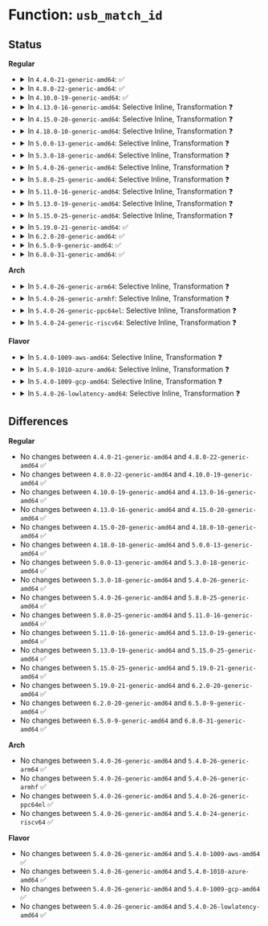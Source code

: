 # Function: <code>usb_match_id</code>

## Status
<b>Regular</b>
<ul>
<li>
<details>
<summary>In <code>4.4.0-21-generic-amd64</code>: ✅</summary>

```c
const struct usb_device_id * usb_match_id(struct usb_interface * interface, const struct usb_device_id * id)
```

```json
{
  "name": "usb_match_id",
  "collision_type": "Unique Global",
  "inline_type": "No",
  "funcs": [
    {
      "addr": 18446744071585221264,
      "name": "usb_match_id",
      "external": true,
      "loc": "drivers/usb/core/driver.c:766",
      "file": "drivers/usb/core/driver.c",
      "inline": "seen, unknown",
      "caller_inline": [],
      "caller_func": [
        "drivers/usb/core/driver.c:usb_probe_interface"
      ]
    }
  ],
  "symbols": [
    {
      "addr": 18446744071585221264,
      "name": "usb_match_id",
      "section": ".text",
      "bind": "STB_GLOBAL",
      "size": 112
    }
  ]
}
```
</details>
</li>
<li>
<details>
<summary>In <code>4.8.0-22-generic-amd64</code>: ✅</summary>

```c
const struct usb_device_id * usb_match_id(struct usb_interface * interface, const struct usb_device_id * id)
```

```json
{
  "name": "usb_match_id",
  "collision_type": "Unique Global",
  "inline_type": "No",
  "funcs": [
    {
      "addr": 18446744071585614400,
      "name": "usb_match_id",
      "external": true,
      "loc": "drivers/usb/core/driver.c:776",
      "file": "drivers/usb/core/driver.c",
      "inline": "seen, unknown",
      "caller_inline": [],
      "caller_func": [
        "drivers/usb/core/driver.c:usb_probe_interface"
      ]
    }
  ],
  "symbols": [
    {
      "addr": 18446744071585614400,
      "name": "usb_match_id",
      "section": ".text",
      "bind": "STB_GLOBAL",
      "size": 112
    }
  ]
}
```
</details>
</li>
<li>
<details>
<summary>In <code>4.10.0-19-generic-amd64</code>: ✅</summary>

```c
const struct usb_device_id * usb_match_id(struct usb_interface * interface, const struct usb_device_id * id)
```

```json
{
  "name": "usb_match_id",
  "collision_type": "Unique Global",
  "inline_type": "No",
  "funcs": [
    {
      "addr": 18446744071585801936,
      "name": "usb_match_id",
      "external": true,
      "loc": "drivers/usb/core/driver.c:779",
      "file": "drivers/usb/core/driver.c",
      "inline": "seen, unknown",
      "caller_inline": [],
      "caller_func": [
        "drivers/usb/core/driver.c:usb_probe_interface"
      ]
    }
  ],
  "symbols": [
    {
      "addr": 18446744071585801936,
      "name": "usb_match_id",
      "section": ".text",
      "bind": "STB_GLOBAL",
      "size": 112
    }
  ]
}
```
</details>
</li>
<li>
<details>
<summary>In <code>4.13.0-16-generic-amd64</code>: Selective Inline, Transformation ❓</summary>

```c
const struct usb_device_id * usb_match_id(struct usb_interface * interface, const struct usb_device_id * id)
```

```json
{
  "name": "usb_match_id",
  "collision_type": "Unique Global",
  "inline_type": "Selective",
  "funcs": [
    {
      "addr": 18446744071585891030,
      "name": "usb_match_id",
      "external": true,
      "loc": "drivers/usb/core/driver.c:779",
      "file": "drivers/usb/core/driver.c",
      "inline": "not declared, inlined",
      "caller_inline": [
        "drivers/usb/core/driver.c:usb_probe_interface"
      ],
      "caller_func": [
        "drivers/usb/core/driver.c:usb_probe_interface"
      ]
    }
  ],
  "symbols": [
    {
      "addr": 18446744071585888304,
      "name": "usb_match_id.part.11",
      "section": ".text",
      "bind": "STB_LOCAL",
      "size": 107
    },
    {
      "addr": 18446744071585888416,
      "name": "usb_match_id",
      "section": ".text",
      "bind": "STB_GLOBAL",
      "size": 24
    }
  ]
}
```
</details>
</li>
<li>
<details>
<summary>In <code>4.15.0-20-generic-amd64</code>: Selective Inline, Transformation ❓</summary>

```c
const struct usb_device_id * usb_match_id(struct usb_interface * interface, const struct usb_device_id * id)
```

```json
{
  "name": "usb_match_id",
  "collision_type": "Unique Global",
  "inline_type": "Selective",
  "funcs": [
    {
      "addr": 18446744071586331627,
      "name": "usb_match_id",
      "external": true,
      "loc": "drivers/usb/core/driver.c:779",
      "file": "drivers/usb/core/driver.c",
      "inline": "not declared, inlined",
      "caller_inline": [
        "drivers/usb/core/driver.c:usb_probe_interface"
      ],
      "caller_func": [
        "drivers/usb/core/driver.c:usb_probe_interface"
      ]
    }
  ],
  "symbols": [
    {
      "addr": 18446744071586328816,
      "name": "usb_match_id.part.11",
      "section": ".text",
      "bind": "STB_LOCAL",
      "size": 107
    },
    {
      "addr": 18446744071586328928,
      "name": "usb_match_id",
      "section": ".text",
      "bind": "STB_GLOBAL",
      "size": 24
    }
  ]
}
```
</details>
</li>
<li>
<details>
<summary>In <code>4.18.0-10-generic-amd64</code>: Selective Inline, Transformation ❓</summary>

```c
const struct usb_device_id * usb_match_id(struct usb_interface * interface, const struct usb_device_id * id)
```

```json
{
  "name": "usb_match_id",
  "collision_type": "Unique Global",
  "inline_type": "Selective",
  "funcs": [
    {
      "addr": 18446744071586588715,
      "name": "usb_match_id",
      "external": true,
      "loc": "drivers/usb/core/driver.c:779",
      "file": "drivers/usb/core/driver.c",
      "inline": "not declared, inlined",
      "caller_inline": [
        "drivers/usb/core/driver.c:usb_probe_interface"
      ],
      "caller_func": [
        "drivers/usb/core/driver.c:usb_probe_interface"
      ]
    }
  ],
  "symbols": [
    {
      "addr": 18446744071586586016,
      "name": "usb_match_id.part.14",
      "section": ".text",
      "bind": "STB_LOCAL",
      "size": 107
    },
    {
      "addr": 18446744071586586128,
      "name": "usb_match_id",
      "section": ".text",
      "bind": "STB_GLOBAL",
      "size": 24
    }
  ]
}
```
</details>
</li>
<li>
<details>
<summary>In <code>5.0.0-13-generic-amd64</code>: Selective Inline, Transformation ❓</summary>

```c
const struct usb_device_id * usb_match_id(struct usb_interface * interface, const struct usb_device_id * id)
```

```json
{
  "name": "usb_match_id",
  "collision_type": "Unique Global",
  "inline_type": "Selective",
  "funcs": [
    {
      "addr": 18446744071586737721,
      "name": "usb_match_id",
      "external": true,
      "loc": "drivers/usb/core/driver.c:776",
      "file": "drivers/usb/core/driver.c",
      "inline": "not declared, inlined",
      "caller_inline": [
        "drivers/usb/core/driver.c:usb_probe_interface"
      ],
      "caller_func": [
        "drivers/usb/core/driver.c:usb_probe_interface"
      ]
    }
  ],
  "symbols": [
    {
      "addr": 18446744071586735024,
      "name": "usb_match_id.part.14",
      "section": ".text",
      "bind": "STB_LOCAL",
      "size": 107
    },
    {
      "addr": 18446744071586735136,
      "name": "usb_match_id",
      "section": ".text",
      "bind": "STB_GLOBAL",
      "size": 24
    }
  ]
}
```
</details>
</li>
<li>
<details>
<summary>In <code>5.3.0-18-generic-amd64</code>: Selective Inline, Transformation ❓</summary>

```c
const struct usb_device_id * usb_match_id(struct usb_interface * interface, const struct usb_device_id * id)
```

```json
{
  "name": "usb_match_id",
  "collision_type": "Unique Global",
  "inline_type": "Selective",
  "funcs": [
    {
      "addr": 18446744071586992920,
      "name": "usb_match_id",
      "external": true,
      "loc": "drivers/usb/core/driver.c:771",
      "file": "drivers/usb/core/driver.c",
      "inline": "not declared, inlined",
      "caller_inline": [
        "drivers/usb/core/driver.c:usb_probe_interface"
      ],
      "caller_func": [
        "drivers/usb/core/driver.c:usb_probe_interface"
      ]
    }
  ],
  "symbols": [
    {
      "addr": 18446744071586990208,
      "name": "usb_match_id.part.0",
      "section": ".text",
      "bind": "STB_LOCAL",
      "size": 116
    },
    {
      "addr": 18446744071586990336,
      "name": "usb_match_id",
      "section": ".text",
      "bind": "STB_GLOBAL",
      "size": 24
    }
  ]
}
```
</details>
</li>
<li>
<details>
<summary>In <code>5.4.0-26-generic-amd64</code>: Selective Inline, Transformation ❓</summary>

```c
const struct usb_device_id * usb_match_id(struct usb_interface * interface, const struct usb_device_id * id)
```

```json
{
  "name": "usb_match_id",
  "collision_type": "Unique Global",
  "inline_type": "Selective",
  "funcs": [
    {
      "addr": 18446744071587191992,
      "name": "usb_match_id",
      "external": true,
      "loc": "drivers/usb/core/driver.c:771",
      "file": "drivers/usb/core/driver.c",
      "inline": "not declared, inlined",
      "caller_inline": [
        "drivers/usb/core/driver.c:usb_probe_interface"
      ],
      "caller_func": [
        "drivers/usb/core/driver.c:usb_probe_interface"
      ]
    }
  ],
  "symbols": [
    {
      "addr": 18446744071587189280,
      "name": "usb_match_id.part.0",
      "section": ".text",
      "bind": "STB_LOCAL",
      "size": 116
    },
    {
      "addr": 18446744071587189408,
      "name": "usb_match_id",
      "section": ".text",
      "bind": "STB_GLOBAL",
      "size": 24
    }
  ]
}
```
</details>
</li>
<li>
<details>
<summary>In <code>5.8.0-25-generic-amd64</code>: Selective Inline, Transformation ❓</summary>

```c
const struct usb_device_id * usb_match_id(struct usb_interface * interface, const struct usb_device_id * id)
```

```json
{
  "name": "usb_match_id",
  "collision_type": "Unique Global",
  "inline_type": "Selective",
  "funcs": [
    {
      "addr": 18446744071588041874,
      "name": "usb_match_id",
      "external": true,
      "loc": "drivers/usb/core/driver.c:806",
      "file": "drivers/usb/core/driver.c",
      "inline": "not declared, inlined",
      "caller_inline": [
        "drivers/usb/core/driver.c:usb_device_match",
        "drivers/usb/core/driver.c:usb_probe_interface"
      ],
      "caller_func": [
        "drivers/usb/core/driver.c:usb_device_match",
        "drivers/usb/core/driver.c:usb_probe_interface"
      ]
    }
  ],
  "symbols": [
    {
      "addr": 18446744071588041440,
      "name": "usb_match_id.part.0",
      "section": ".text",
      "bind": "STB_LOCAL",
      "size": 158
    },
    {
      "addr": 18446744071588041600,
      "name": "usb_match_id",
      "section": ".text",
      "bind": "STB_GLOBAL",
      "size": 24
    }
  ]
}
```
</details>
</li>
<li>
<details>
<summary>In <code>5.11.0-16-generic-amd64</code>: Selective Inline, Transformation ❓</summary>

```c
const struct usb_device_id * usb_match_id(struct usb_interface * interface, const struct usb_device_id * id)
```

```json
{
  "name": "usb_match_id",
  "collision_type": "Unique Global",
  "inline_type": "Selective",
  "funcs": [
    {
      "addr": 18446744071588091582,
      "name": "usb_match_id",
      "external": true,
      "loc": "drivers/usb/core/driver.c:806",
      "file": "drivers/usb/core/driver.c",
      "inline": "not declared, inlined",
      "caller_inline": [
        "drivers/usb/core/driver.c:usb_device_match",
        "drivers/usb/core/driver.c:usb_probe_interface"
      ],
      "caller_func": [
        "drivers/usb/core/driver.c:usb_device_match",
        "drivers/usb/core/driver.c:usb_probe_interface"
      ]
    }
  ],
  "symbols": [
    {
      "addr": 18446744071588090128,
      "name": "usb_match_id.part.0",
      "section": ".text",
      "bind": "STB_LOCAL",
      "size": 158
    },
    {
      "addr": 18446744071588090288,
      "name": "usb_match_id",
      "section": ".text",
      "bind": "STB_GLOBAL",
      "size": 24
    }
  ]
}
```
</details>
</li>
<li>
<details>
<summary>In <code>5.13.0-19-generic-amd64</code>: Selective Inline, Transformation ❓</summary>

```c
const struct usb_device_id * usb_match_id(struct usb_interface * interface, const struct usb_device_id * id)
```

```json
{
  "name": "usb_match_id",
  "collision_type": "Unique Global",
  "inline_type": "Selective",
  "funcs": [
    {
      "addr": 18446744071587974366,
      "name": "usb_match_id",
      "external": true,
      "loc": "drivers/usb/core/driver.c:802",
      "file": "drivers/usb/core/driver.c",
      "inline": "not declared, inlined",
      "caller_inline": [
        "drivers/usb/core/driver.c:usb_device_match",
        "drivers/usb/core/driver.c:usb_probe_interface"
      ],
      "caller_func": [
        "drivers/usb/core/driver.c:usb_device_match",
        "drivers/usb/core/driver.c:usb_probe_interface"
      ]
    }
  ],
  "symbols": [
    {
      "addr": 18446744071587972912,
      "name": "usb_match_id.part.0",
      "section": ".text",
      "bind": "STB_LOCAL",
      "size": 158
    },
    {
      "addr": 18446744071587973072,
      "name": "usb_match_id",
      "section": ".text",
      "bind": "STB_GLOBAL",
      "size": 24
    }
  ]
}
```
</details>
</li>
<li>
<details>
<summary>In <code>5.15.0-25-generic-amd64</code>: Selective Inline, Transformation ❓</summary>

```c
const struct usb_device_id * usb_match_id(struct usb_interface * interface, const struct usb_device_id * id)
```

```json
{
  "name": "usb_match_id",
  "collision_type": "Unique Global",
  "inline_type": "Selective",
  "funcs": [
    {
      "addr": 18446744071588585998,
      "name": "usb_match_id",
      "external": true,
      "loc": "drivers/usb/core/driver.c:802",
      "file": "drivers/usb/core/driver.c",
      "inline": "not declared, inlined",
      "caller_inline": [
        "drivers/usb/core/driver.c:usb_device_match",
        "drivers/usb/core/driver.c:usb_probe_interface"
      ],
      "caller_func": [
        "drivers/usb/core/driver.c:usb_device_match",
        "drivers/usb/core/driver.c:usb_probe_interface"
      ]
    }
  ],
  "symbols": [
    {
      "addr": 18446744071588584544,
      "name": "usb_match_id.part.0",
      "section": ".text",
      "bind": "STB_LOCAL",
      "size": 158
    },
    {
      "addr": 18446744071588584704,
      "name": "usb_match_id",
      "section": ".text",
      "bind": "STB_GLOBAL",
      "size": 24
    }
  ]
}
```
</details>
</li>
<li>
<details>
<summary>In <code>5.19.0-21-generic-amd64</code>: ✅</summary>

```c
const struct usb_device_id * usb_match_id(struct usb_interface * interface, const struct usb_device_id * id)
```

```json
{
  "name": "usb_match_id",
  "collision_type": "Unique Global",
  "inline_type": "No",
  "funcs": [
    {
      "addr": 18446744071589996736,
      "name": "usb_match_id",
      "external": true,
      "loc": "drivers/usb/core/driver.c:802",
      "file": "drivers/usb/core/driver.c",
      "inline": "seen, unknown",
      "caller_inline": [],
      "caller_func": [
        "drivers/usb/core/driver.c:usb_device_match",
        "drivers/usb/core/driver.c:usb_probe_interface"
      ]
    }
  ],
  "symbols": [
    {
      "addr": 18446744071589996736,
      "name": "usb_match_id",
      "section": ".text",
      "bind": "STB_GLOBAL",
      "size": 179
    }
  ]
}
```
</details>
</li>
<li>
<details>
<summary>In <code>6.2.0-20-generic-amd64</code>: ✅</summary>

```c
const struct usb_device_id * usb_match_id(struct usb_interface * interface, const struct usb_device_id * id)
```

```json
{
  "name": "usb_match_id",
  "collision_type": "Unique Global",
  "inline_type": "No",
  "funcs": [
    {
      "addr": 18446744071591592704,
      "name": "usb_match_id",
      "external": true,
      "loc": "drivers/usb/core/driver.c:802",
      "file": "drivers/usb/core/driver.c",
      "inline": "seen, unknown",
      "caller_inline": [],
      "caller_func": [
        "drivers/usb/core/driver.c:usb_device_match",
        "drivers/usb/core/driver.c:usb_probe_interface"
      ]
    }
  ],
  "symbols": [
    {
      "addr": 18446744071591592704,
      "name": "usb_match_id",
      "section": ".text",
      "bind": "STB_GLOBAL",
      "size": 179
    }
  ]
}
```
</details>
</li>
<li>
<details>
<summary>In <code>6.5.0-9-generic-amd64</code>: ✅</summary>

```c
const struct usb_device_id * usb_match_id(struct usb_interface * interface, const struct usb_device_id * id)
```

```json
{
  "name": "usb_match_id",
  "collision_type": "Unique Global",
  "inline_type": "No",
  "funcs": [
    {
      "addr": 18446744071592014544,
      "name": "usb_match_id",
      "external": true,
      "loc": "drivers/usb/core/driver.c:802",
      "file": "drivers/usb/core/driver.c",
      "inline": "seen, unknown",
      "caller_inline": [],
      "caller_func": [
        "drivers/usb/core/driver.c:usb_device_match",
        "drivers/usb/core/driver.c:usb_probe_interface"
      ]
    }
  ],
  "symbols": [
    {
      "addr": 18446744071592014544,
      "name": "usb_match_id",
      "section": ".text",
      "bind": "STB_GLOBAL",
      "size": 182
    }
  ]
}
```
</details>
</li>
<li>
<details>
<summary>In <code>6.8.0-31-generic-amd64</code>: ✅</summary>

```c
const struct usb_device_id * usb_match_id(struct usb_interface * interface, const struct usb_device_id * id)
```

```json
{
  "name": "usb_match_id",
  "collision_type": "Unique Global",
  "inline_type": "No",
  "funcs": [
    {
      "addr": 18446744071592754768,
      "name": "usb_match_id",
      "external": true,
      "loc": "drivers/usb/core/driver.c:805",
      "file": "drivers/usb/core/driver.c",
      "inline": "seen, unknown",
      "caller_inline": [],
      "caller_func": [
        "drivers/usb/core/driver.c:usb_device_match",
        "drivers/usb/core/driver.c:usb_probe_interface"
      ]
    }
  ],
  "symbols": [
    {
      "addr": 18446744071592754768,
      "name": "usb_match_id",
      "section": ".text",
      "bind": "STB_GLOBAL",
      "size": 182
    }
  ]
}
```
</details>
</li>
</ul>
<b>Arch</b>
<ul>
<li>
<details>
<summary>In <code>5.4.0-26-generic-arm64</code>: Selective Inline, Transformation ❓</summary>

```c
const struct usb_device_id * usb_match_id(struct usb_interface * interface, const struct usb_device_id * id)
```

```json
{
  "name": "usb_match_id",
  "collision_type": "Unique Global",
  "inline_type": "Selective",
  "funcs": [
    {
      "addr": 18446603336500276360,
      "name": "usb_match_id",
      "external": true,
      "loc": "drivers/usb/core/driver.c:771",
      "file": "drivers/usb/core/driver.c",
      "inline": "not declared, inlined",
      "caller_inline": [
        "drivers/usb/core/driver.c:usb_probe_interface"
      ],
      "caller_func": [
        "drivers/usb/core/driver.c:usb_probe_interface"
      ]
    }
  ],
  "symbols": [
    {
      "addr": 18446603336500273232,
      "name": "usb_match_id.part.0",
      "section": ".text",
      "bind": "STB_LOCAL",
      "size": 140
    },
    {
      "addr": 18446603336500273376,
      "name": "usb_match_id",
      "section": ".text",
      "bind": "STB_GLOBAL",
      "size": 64
    }
  ]
}
```
</details>
</li>
<li>
<details>
<summary>In <code>5.4.0-26-generic-armhf</code>: Selective Inline, Transformation ❓</summary>

```c
const struct usb_device_id * usb_match_id(struct usb_interface * interface, const struct usb_device_id * id)
```

```json
{
  "name": "usb_match_id",
  "collision_type": "Unique Global",
  "inline_type": "Selective",
  "funcs": [
    {
      "addr": 3232746724,
      "name": "usb_match_id",
      "external": true,
      "loc": "drivers/usb/core/driver.c:771",
      "file": "drivers/usb/core/driver.c",
      "inline": "not declared, inlined",
      "caller_inline": [
        "drivers/usb/core/driver.c:usb_probe_interface"
      ],
      "caller_func": [
        "drivers/usb/core/driver.c:usb_probe_interface"
      ]
    }
  ],
  "symbols": [
    {
      "addr": 3232743896,
      "name": "usb_match_id.part.0",
      "section": ".text",
      "bind": "STB_LOCAL",
      "size": 132
    },
    {
      "addr": 3232744028,
      "name": "usb_match_id",
      "section": ".text",
      "bind": "STB_GLOBAL",
      "size": 44
    }
  ]
}
```
</details>
</li>
<li>
<details>
<summary>In <code>5.4.0-26-generic-ppc64el</code>: Selective Inline, Transformation ❓</summary>

```c
const struct usb_device_id * usb_match_id(struct usb_interface * interface, const struct usb_device_id * id)
```

```json
{
  "name": "usb_match_id",
  "collision_type": "Unique Global",
  "inline_type": "Selective",
  "funcs": [
    {
      "addr": 13835058055293576804,
      "name": "usb_match_id",
      "external": true,
      "loc": "drivers/usb/core/driver.c:771",
      "file": "drivers/usb/core/driver.c",
      "inline": "not declared, inlined",
      "caller_inline": [
        "drivers/usb/core/driver.c:usb_probe_interface"
      ],
      "caller_func": [
        "drivers/usb/core/driver.c:usb_probe_interface"
      ]
    }
  ],
  "symbols": [
    {
      "addr": 13835058055293572272,
      "name": "usb_match_id.part.0",
      "section": ".text",
      "bind": "STB_LOCAL",
      "size": 180
    },
    {
      "addr": 13835058055293572464,
      "name": "usb_match_id",
      "section": ".text",
      "bind": "STB_GLOBAL",
      "size": 40
    }
  ]
}
```
</details>
</li>
<li>
<details>
<summary>In <code>5.4.0-24-generic-riscv64</code>: Selective Inline, Transformation ❓</summary>

```c
const struct usb_device_id * usb_match_id(struct usb_interface * interface, const struct usb_device_id * id)
```

```json
{
  "name": "usb_match_id",
  "collision_type": "Unique Global",
  "inline_type": "Selective",
  "funcs": [
    {
      "addr": 18446743936277187242,
      "name": "usb_match_id",
      "external": true,
      "loc": "drivers/usb/core/driver.c:771",
      "file": "drivers/usb/core/driver.c",
      "inline": "not declared, inlined",
      "caller_inline": [
        "drivers/usb/core/driver.c:usb_probe_interface"
      ],
      "caller_func": [
        "drivers/usb/core/driver.c:usb_probe_interface"
      ]
    }
  ],
  "symbols": [
    {
      "addr": 18446743936277184476,
      "name": "usb_match_id.part.0",
      "section": ".text",
      "bind": "STB_LOCAL",
      "size": 108
    },
    {
      "addr": 18446743936277184584,
      "name": "usb_match_id",
      "section": ".text",
      "bind": "STB_GLOBAL",
      "size": 56
    }
  ]
}
```
</details>
</li>
</ul>
<b>Flavor</b>
<ul>
<li>
<details>
<summary>In <code>5.4.0-1009-aws-amd64</code>: Selective Inline, Transformation ❓</summary>

```c
const struct usb_device_id * usb_match_id(struct usb_interface * interface, const struct usb_device_id * id)
```

```json
{
  "name": "usb_match_id",
  "collision_type": "Unique Global",
  "inline_type": "Selective",
  "funcs": [
    {
      "addr": 18446744071586898072,
      "name": "usb_match_id",
      "external": true,
      "loc": "drivers/usb/core/driver.c:771",
      "file": "drivers/usb/core/driver.c",
      "inline": "not declared, inlined",
      "caller_inline": [
        "drivers/usb/core/driver.c:usb_probe_interface"
      ],
      "caller_func": [
        "drivers/usb/core/driver.c:usb_probe_interface"
      ]
    }
  ],
  "symbols": [
    {
      "addr": 18446744071586895360,
      "name": "usb_match_id.part.0",
      "section": ".text",
      "bind": "STB_LOCAL",
      "size": 116
    },
    {
      "addr": 18446744071586895488,
      "name": "usb_match_id",
      "section": ".text",
      "bind": "STB_GLOBAL",
      "size": 24
    }
  ]
}
```
</details>
</li>
<li>
<details>
<summary>In <code>5.4.0-1010-azure-amd64</code>: Selective Inline, Transformation ❓</summary>

```c
const struct usb_device_id * usb_match_id(struct usb_interface * interface, const struct usb_device_id * id)
```

```json
{
  "name": "usb_match_id",
  "collision_type": "Unique Global",
  "inline_type": "Selective",
  "funcs": [
    {
      "addr": 18446744071586839192,
      "name": "usb_match_id",
      "external": true,
      "loc": "drivers/usb/core/driver.c:771",
      "file": "drivers/usb/core/driver.c",
      "inline": "not declared, inlined",
      "caller_inline": [
        "drivers/usb/core/driver.c:usb_probe_interface"
      ],
      "caller_func": [
        "drivers/usb/core/driver.c:usb_probe_interface"
      ]
    }
  ],
  "symbols": [
    {
      "addr": 18446744071586836480,
      "name": "usb_match_id.part.0",
      "section": ".text",
      "bind": "STB_LOCAL",
      "size": 116
    },
    {
      "addr": 18446744071586836608,
      "name": "usb_match_id",
      "section": ".text",
      "bind": "STB_GLOBAL",
      "size": 24
    }
  ]
}
```
</details>
</li>
<li>
<details>
<summary>In <code>5.4.0-1009-gcp-amd64</code>: Selective Inline, Transformation ❓</summary>

```c
const struct usb_device_id * usb_match_id(struct usb_interface * interface, const struct usb_device_id * id)
```

```json
{
  "name": "usb_match_id",
  "collision_type": "Unique Global",
  "inline_type": "Selective",
  "funcs": [
    {
      "addr": 18446744071587146552,
      "name": "usb_match_id",
      "external": true,
      "loc": "drivers/usb/core/driver.c:771",
      "file": "drivers/usb/core/driver.c",
      "inline": "not declared, inlined",
      "caller_inline": [
        "drivers/usb/core/driver.c:usb_probe_interface"
      ],
      "caller_func": [
        "drivers/usb/core/driver.c:usb_probe_interface"
      ]
    }
  ],
  "symbols": [
    {
      "addr": 18446744071587143840,
      "name": "usb_match_id.part.0",
      "section": ".text",
      "bind": "STB_LOCAL",
      "size": 116
    },
    {
      "addr": 18446744071587143968,
      "name": "usb_match_id",
      "section": ".text",
      "bind": "STB_GLOBAL",
      "size": 24
    }
  ]
}
```
</details>
</li>
<li>
<details>
<summary>In <code>5.4.0-26-lowlatency-amd64</code>: Selective Inline, Transformation ❓</summary>

```c
const struct usb_device_id * usb_match_id(struct usb_interface * interface, const struct usb_device_id * id)
```

```json
{
  "name": "usb_match_id",
  "collision_type": "Unique Global",
  "inline_type": "Selective",
  "funcs": [
    {
      "addr": 18446744071587253624,
      "name": "usb_match_id",
      "external": true,
      "loc": "drivers/usb/core/driver.c:771",
      "file": "drivers/usb/core/driver.c",
      "inline": "not declared, inlined",
      "caller_inline": [
        "drivers/usb/core/driver.c:usb_probe_interface"
      ],
      "caller_func": [
        "drivers/usb/core/driver.c:usb_probe_interface"
      ]
    }
  ],
  "symbols": [
    {
      "addr": 18446744071587250928,
      "name": "usb_match_id.part.0",
      "section": ".text",
      "bind": "STB_LOCAL",
      "size": 116
    },
    {
      "addr": 18446744071587251056,
      "name": "usb_match_id",
      "section": ".text",
      "bind": "STB_GLOBAL",
      "size": 24
    }
  ]
}
```
</details>
</li>
</ul>

## Differences
<b>Regular</b>
<ul>
<li>
No changes between <code>4.4.0-21-generic-amd64</code> and <code>4.8.0-22-generic-amd64</code> ✅
</li>
<li>
No changes between <code>4.8.0-22-generic-amd64</code> and <code>4.10.0-19-generic-amd64</code> ✅
</li>
<li>
No changes between <code>4.10.0-19-generic-amd64</code> and <code>4.13.0-16-generic-amd64</code> ✅
</li>
<li>
No changes between <code>4.13.0-16-generic-amd64</code> and <code>4.15.0-20-generic-amd64</code> ✅
</li>
<li>
No changes between <code>4.15.0-20-generic-amd64</code> and <code>4.18.0-10-generic-amd64</code> ✅
</li>
<li>
No changes between <code>4.18.0-10-generic-amd64</code> and <code>5.0.0-13-generic-amd64</code> ✅
</li>
<li>
No changes between <code>5.0.0-13-generic-amd64</code> and <code>5.3.0-18-generic-amd64</code> ✅
</li>
<li>
No changes between <code>5.3.0-18-generic-amd64</code> and <code>5.4.0-26-generic-amd64</code> ✅
</li>
<li>
No changes between <code>5.4.0-26-generic-amd64</code> and <code>5.8.0-25-generic-amd64</code> ✅
</li>
<li>
No changes between <code>5.8.0-25-generic-amd64</code> and <code>5.11.0-16-generic-amd64</code> ✅
</li>
<li>
No changes between <code>5.11.0-16-generic-amd64</code> and <code>5.13.0-19-generic-amd64</code> ✅
</li>
<li>
No changes between <code>5.13.0-19-generic-amd64</code> and <code>5.15.0-25-generic-amd64</code> ✅
</li>
<li>
No changes between <code>5.15.0-25-generic-amd64</code> and <code>5.19.0-21-generic-amd64</code> ✅
</li>
<li>
No changes between <code>5.19.0-21-generic-amd64</code> and <code>6.2.0-20-generic-amd64</code> ✅
</li>
<li>
No changes between <code>6.2.0-20-generic-amd64</code> and <code>6.5.0-9-generic-amd64</code> ✅
</li>
<li>
No changes between <code>6.5.0-9-generic-amd64</code> and <code>6.8.0-31-generic-amd64</code> ✅
</li>
</ul>
<b>Arch</b>
<ul>
<li>
No changes between <code>5.4.0-26-generic-amd64</code> and <code>5.4.0-26-generic-arm64</code> ✅
</li>
<li>
No changes between <code>5.4.0-26-generic-amd64</code> and <code>5.4.0-26-generic-armhf</code> ✅
</li>
<li>
No changes between <code>5.4.0-26-generic-amd64</code> and <code>5.4.0-26-generic-ppc64el</code> ✅
</li>
<li>
No changes between <code>5.4.0-26-generic-amd64</code> and <code>5.4.0-24-generic-riscv64</code> ✅
</li>
</ul>
<b>Flavor</b>
<ul>
<li>
No changes between <code>5.4.0-26-generic-amd64</code> and <code>5.4.0-1009-aws-amd64</code> ✅
</li>
<li>
No changes between <code>5.4.0-26-generic-amd64</code> and <code>5.4.0-1010-azure-amd64</code> ✅
</li>
<li>
No changes between <code>5.4.0-26-generic-amd64</code> and <code>5.4.0-1009-gcp-amd64</code> ✅
</li>
<li>
No changes between <code>5.4.0-26-generic-amd64</code> and <code>5.4.0-26-lowlatency-amd64</code> ✅
</li>
</ul>
